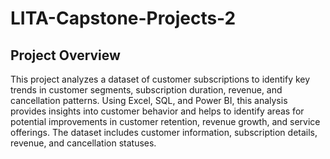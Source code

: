 # LITA-Capstone-Projects-2

## Project Overview
This project analyzes a dataset of customer subscriptions to identify key trends in customer segments, subscription duration, revenue, and cancellation patterns. 
Using Excel, SQL, and Power BI, this analysis provides insights into customer behavior 
and helps to identify areas for potential improvements in customer retention, revenue growth, and service offerings. 
The dataset includes customer information, subscription details, revenue, and cancellation statuses.







